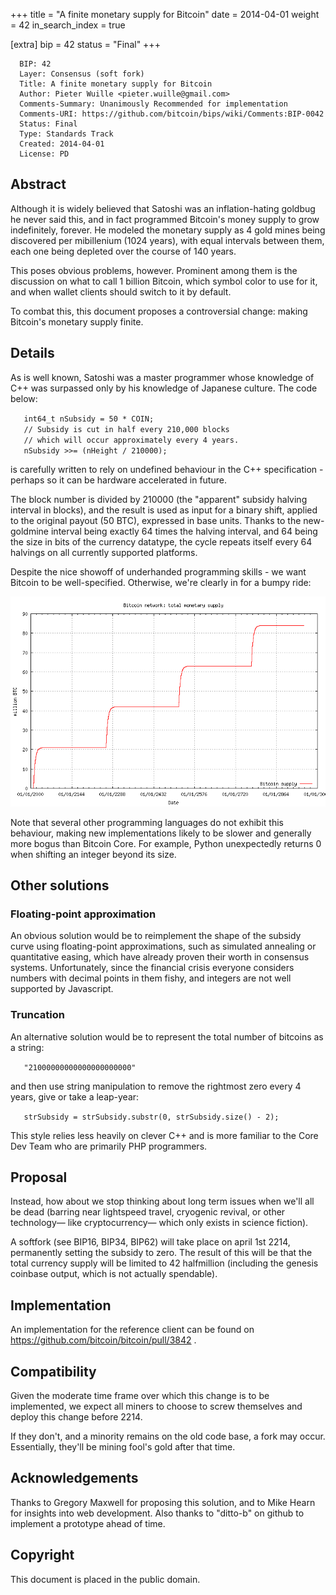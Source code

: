 +++
title = "A finite monetary supply for Bitcoin"
date = 2014-04-01
weight = 42
in_search_index = true

[extra]
bip = 42
status = "Final"
+++

      BIP: 42
      Layer: Consensus (soft fork)
      Title: A finite monetary supply for Bitcoin
      Author: Pieter Wuille <pieter.wuille@gmail.com>
      Comments-Summary: Unanimously Recommended for implementation
      Comments-URI: https://github.com/bitcoin/bips/wiki/Comments:BIP-0042
      Status: Final
      Type: Standards Track
      Created: 2014-04-01
      License: PD

## Abstract

Although it is widely believed that Satoshi was an inflation-hating
goldbug he never said this, and in fact programmed Bitcoin's money
supply to grow indefinitely, forever. He modeled the monetary supply as
4 gold mines being discovered per mibillenium (1024 years), with equal
intervals between them, each one being depleted over the course of 140
years.

This poses obvious problems, however. Prominent among them is the
discussion on what to call 1 billion Bitcoin, which symbol color to use
for it, and when wallet clients should switch to it by default.

To combat this, this document proposes a controversial change: making
Bitcoin's monetary supply finite.

## Details

As is well known, Satoshi was a master programmer whose knowledge of C++
was surpassed only by his knowledge of Japanese culture. The code below:

`   int64_t nSubsidy = 50 * COIN;`  
`   // Subsidy is cut in half every 210,000 blocks`  
`   // which will occur approximately every 4 years.`  
`   nSubsidy >>= (nHeight / 210000);`

is carefully written to rely on undefined behaviour in the C++
specification - perhaps so it can be hardware accelerated in future.

The block number is divided by 210000 (the "apparent" subsidy halving
interval in blocks), and the result is used as input for a binary shift,
applied to the original payout (50 BTC), expressed in base units. Thanks
to the new-goldmine interval being exactly 64 times the halving
interval, and 64 being the size in bits of the currency datatype, the
cycle repeats itself every 64 halvings on all currently supported
platforms.

Despite the nice showoff of underhanded programming skills - we want
Bitcoin to be well-specified. Otherwise, we're clearly in for a bumpy
ride:

<img src="bip-0042/inflation.png"></img>

Note that several other programming languages do not exhibit this
behaviour, making new implementations likely to be slower and generally
more bogus than Bitcoin Core. For example, Python unexpectedly returns 0
when shifting an integer beyond its size.

## Other solutions

### Floating-point approximation

An obvious solution would be to reimplement the shape of the subsidy
curve using floating-point approximations, such as simulated annealing
or quantitative easing, which have already proven their worth in
consensus systems. Unfortunately, since the financial crisis everyone
considers numbers with decimal points in them fishy, and integers are
not well supported by Javascript.

### Truncation

An alternative solution would be to represent the total number of
bitcoins as a string:

`   "21000000000000000000000"`

and then use string manipulation to remove the rightmost zero every 4
years, give or take a leap-year:

`   strSubsidy = strSubsidy.substr(0, strSubsidy.size() - 2);`

This style relies less heavily on clever C++ and is more familiar to the
Core Dev Team who are primarily PHP programmers.

## Proposal

Instead, how about we stop thinking about long term issues when we'll
all be dead (barring near lightspeed travel, cryogenic revival, or other
technology— like cryptocurrency— which only exists in science fiction).

A softfork (see BIP16, BIP34, BIP62) will take place on april 1st 2214,
permanently setting the subsidy to zero. The result of this will be that
the total currency supply will be limited to 42 halfmillion (including
the genesis coinbase output, which is not actually spendable).

## Implementation

An implementation for the reference client can be found on
<https://github.com/bitcoin/bitcoin/pull/3842> .

## Compatibility

Given the moderate time frame over which this change is to be
implemented, we expect all miners to choose to screw themselves and
deploy this change before 2214.

If they don't, and a minority remains on the old code base, a fork may
occur. Essentially, they'll be mining fool's gold after that time.

## Acknowledgements

Thanks to Gregory Maxwell for proposing this solution, and to Mike Hearn
for insights into web development. Also thanks to "ditto-b" on github to
implement a prototype ahead of time.

## Copyright

This document is placed in the public domain.
